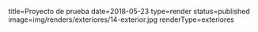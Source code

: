 title=Proyecto de prueba
date=2018-05-23
type=render
status=published
image=img/renders/exteriores/14-exterior.jpg
renderType=exteriores
~~~~~~
